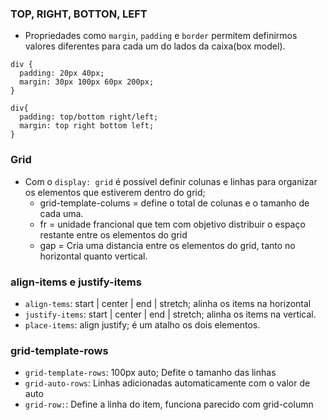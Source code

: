 ### TOP, RIGHT, BOTTON, LEFT 

- Propriedades como `margin`, `padding` e `border` permitem definirmos valores diferentes para cada um do lados da caixa(box model). 

```
div {
  padding: 20px 40px;
  margin: 30px 100px 60px 200px;
}

div{
  padding: top/bottom right/left;
  margin: top right bottom left;
}
```

### Grid

- Com o `display: grid` é possível definir colunas e linhas para organizar os elementos que estiverem dentro do grid;
  - grid-template-colums = define o total de colunas e o tamanho de cada uma.
  - fr = unidade francional que tem com objetivo distribuir o espaço restante entre os elementos do grid
  - gap = Cria uma distancia entre os elementos do grid, tanto no horizontal quanto vertical.

### align-items e justify-items

- `align-tems`: start | center | end | stretch; alinha os items na horizontal
- `justify-items`: start | center | end | stretch; alinha os items na vertical.
- `place-items`: align justify; é um atalho os dois elementos.

### grid-template-rows

- `grid-template-rows`: 100px auto; Defite o tamanho das linhas
- `grid-auto-rows`: Linhas adicionadas automaticamente com o valor de auto
- `grid-row:`: Define a linha do item, funciona parecido com grid-column